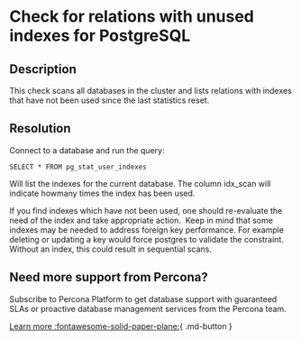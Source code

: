 # Check for relations with unused indexes for PostgreSQL


## Description

This check scans all databases in the cluster and lists relations with indexes that have not been used since the last statistics reset.


## Resolution

Connect to a database and run the query:

```
SELECT * FROM pg_stat_user_indexes 
```

Will list the indexes for the current database. The column idx_scan will indicate howmany times the index has been used.

If you find indexes which have not been used, one should re-evaluate the need of the index and take appropriate action.  Keep in mind that some indexes may be needed to address foreign key performance. For example deleting or updating a key would force postgres to validate the constraint. Without an index, this could result in sequential scans. 


## Need more support from Percona?

Subscribe to Percona Platform to get database support with guaranteed SLAs or proactive database management services from the Percona team.

[Learn more :fontawesome-solid-paper-plane:](https://per.co.na/subscribe){ .md-button }
